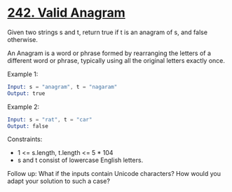 # [242. Valid Anagram](https://leetcode.com/problems/valid-anagram/description/?envType=study-plan-v2&envId=top-interview-150)

Given two strings s and t, return true if t is an anagram of s, and false otherwise.

An Anagram is a word or phrase formed by rearranging the letters of a different word or phrase, typically using all the original letters exactly once.

Example 1:

```s
Input: s = "anagram", t = "nagaram"
Output: true
```

Example 2:

```s
Input: s = "rat", t = "car"
Output: false
```

Constraints:

- 1 <= s.length, t.length <= 5 \* 104
- s and t consist of lowercase English letters.

Follow up: What if the inputs contain Unicode characters? How would you adapt your solution to such a case?
